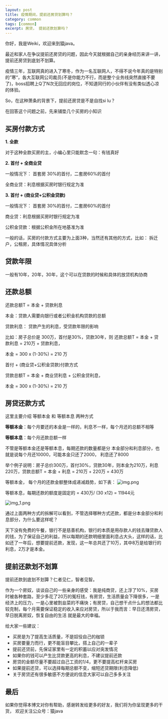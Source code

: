 ```yaml
---
layout: post
title: 疫情期间，提前还房贷划算吗？
category: common
tags: [common]
excerpt: 房贷， 提前还款划算吗？
--- 
```

你好，我是Weiki，欢迎来到猿java。


最近和家人在争议提前还房贷的问题，因此今天就根据自己的亲身经历来讲一讲，提前还房贷到底划不划算。


疫情三年，互联网真的进入了寒冬，作为一名互联网人，不得不说今年真的是特别的”寒“，各大互联网公司裁员(不是你能力不行，而是整个业务线突然直接不要了)，boss招聘上Q了N次无回应的岗位，不知道同行的小伙伴有没有类似透心凉的体验。


So，在这种萧条的背景下，提前还房贷是不是自找si lu？


在回答这个问题之前，先来铺垫几个买房的小知识


## 买房付款方式

**1. 全款**

对于这种全款买房的主，小编心里只能默念一句：有钱真好


**2. 首付 + 全商业贷**

一般情况下： 首套房 30%的首付，二套房60%的首付

全商业贷：利息根据买房时银行规定为准


**3. 首付 + (商业贷+公积金贷款)**

一般情况下： 首套房 30%的首付，二套房60%的首付

商业贷：利息根据买房时银行规定为准

公积金贷款：根据公积金所在地基准为准


一般的话，买房的付款方式主要为上面3种，当然还有其他的方式，比如： 拆迁户，公租房，具体情况具体分析


## 贷款年限

一般有10年，20年，30年，这个可以在贷款的时候和具体的放贷机构协商


## 还款总额

还款总额T = 本金 + 贷款利息

本金：贷款人需要向银行或者公积金机构贷款的总额

贷款利息： 贷款产生的利息，受贷款年限的影响


比如：房子总价是 300万，首付是30%，贷款30年，则 还款总额T = 本金 + 贷款利息 = 210万 + 贷款利息，

本金 = 300 x (1-30%) = 210 万

首付 + (商业贷+公积金贷款)付款方式

贷款总额T = 本金 + 商业贷利息 + 公积金贷利息，

本金 = 300 x (1-30%) = 210 万



## 房贷还款方式

这里主要介绍 等额本金 和 等额本息 两种方式

**等额本金**：每个月要还的本金是一样的，利息不一样，每个月还的总额不相等

**等额本息**：每个月还款总额一样

不管是等额本金还是等额本息，每期还款的数量都是分 本金部分和利息部分，也就是说每个月还10000，可能本金只还了2000， 利息还了8000

举个例子说明：房子总价300万，首付30%，贷款30年，则本金为210万，利息220万，贷款总额T = 本金 + 利息 = 210万 + 220万 = 430万


等额本金， 每个月的还款金额整体成递减趋势，如下表：
![img.png](https://www.yuanjava.cn/assets/md/web3/dai1.png)


等额本息，每期还款的额度是固定的 = 430万/ (30 x12) = 11944元

![img_1.png](https://www.yuanjava.cn/assets/md/web3/img_1.png)


通过上面两种方式的拆解可以看到，不管选择哪种方式还款，都是分本金部分和利息部分，为什么要这样呢？

天下没有免费的午餐，银行不是慈善机构，银行的本质是用存款人的钱去赚贷款人的钱，为了保证自己的利益，所以每期的还款明细里面利息占大头，这样的话，比如还了一年后，想要提前还款，发现，这一年总共还了10万，其中8万是给银行的利息，2万才是本金。


## 提前还款划不划算

提前还款到底划不划算？仁者见仁，智者见智。

作为一个房奴，谈谈自己的一些亲身的感受：我是纯商贷，还上浮了10%，买房时被各种套路，至少多花了20万的冤枉钱，有房贷，生活质量会下降很多，一是经济上的压力，一是心里被割韭菜的不痛快；有房贷，自己想干点什么的想法都比较克制，每个月需要保证稳定的收入来应对房贷，所以于我而言：早日还清房贷，早日脱离房奴，恢复自由的生活 就是最大的幸福。

给大家一些建议：

- 买房是为了提高生活质量，不是奴役自己的枷锁
- 买房要量力而行，更不能盲目攀比，搭上自己的一辈子
- 提前还贷前，先保证家里有一定的积蓄以应对突发情况
- 如果你的钱可以产生比贷款更高的利息，不建议提前还款
- 房贷的金额尽量不要超过自己工资的1/4，更不要提高杠杆来买房
- 如果提前还贷，可以选择每期总额不变，缩短还贷期限(利息降低)
- 关于房贷还有很多敏感不方便说的信息大家可以自己多多关注

## 最后
如果你觉得本博文对你有帮助，感谢转发给更多的好友，我们将为你呈现更多的干货， 欢迎关注公众号：猿java